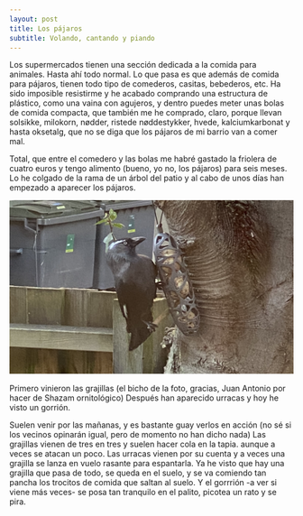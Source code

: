 ```yaml
---
layout: post
title: Los pájaros
subtitle: Volando, cantando y piando
---
```

Los supermercados tienen una sección dedicada a la comida para animales. Hasta ahí todo normal. Lo que pasa es que además de comida para pájaros, tienen todo tipo de comederos, casitas, bebederos, etc. Ha sido imposible resistirme y he acabado comprando una estructura de plástico, como una vaina con agujeros, y dentro puedes meter unas bolas de comida compacta, que también me he comprado, claro, porque llevan solsikke, milokorn, nødder, ristede nøddestykker, hvede, kalciumkarbonat y hasta oksetalg, que no se diga que los pájaros de mi barrio van a comer mal.

Total, que entre el comedero y las bolas me habré gastado la friolera de cuatro euros y tengo alimento (bueno, yo no, los pájaros) para seis meses. Lo he colgado de la rama de un árbol del patio y al cabo de unos días han empezado a aparecer los pájaros. 

![Ni Hitchcock](/img/0030.JPG)

Primero vinieron las grajillas (el bicho de la foto, gracias, Juan Antonio por hacer de Shazam ornitológico) Después han aparecido urracas y hoy he visto un gorrión.

Suelen venir por las mañanas, y es bastante guay verlos en acción (no sé si los vecinos opinarán igual, pero de momento no han dicho nada) Las grajillas vienen de tres en tres y suelen hacer cola en la tapia. aunque a veces se atacan un poco. Las urracas vienen por su cuenta y a veces una grajilla se lanza en vuelo rasante para espantarla. Ya he visto que hay una grajilla que pasa de todo, se queda en el suelo, y se va comiendo tan pancha los trocitos de comida que saltan al suelo. Y el gorrrión -a ver si viene más veces- se posa tan tranquilo en el palito, picotea un rato y se pira. 